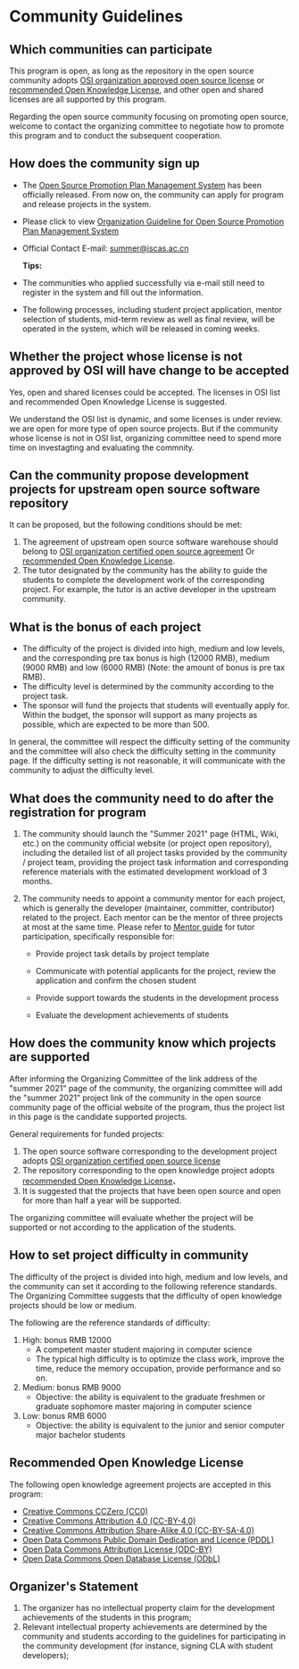 # Community Guidelines

## Which communities can participate

This program is open, as long as the repository in the open source community adopts [OSI organization approved open source license](https://opensource.org/licenses) or [recommended Open Knowledge License](#_10), and other open and shared licenses are all supported by this program.

Regarding the open source community focusing on promoting open source, welcome to contact the organizing committee to negotiate how to promote this program and to conduct the subsequent cooperation.

## How does the community sign up

- The [Open Source Promotion Plan Management System](https://portal.summer-ospp.ac.cn/summer/login) has been officially released. From now on, the community can apply for program and release projects in the system.

- Please click to view  [Organization Guideline for Open Source Promotion Plan Management System](./assets/Organization-Guideline-for-Open-Source-Promotion-Plan-Management-System.pdf)
  
- Official Contact E-mail: summer@iscas.ac.cn 

   **Tips:**
  
- The communities who applied successfully via e-mail still need to register in the system and fill out the information. 
 
- The following processes, including student project application, mentor selection of students, mid-term review as well as final review, will be operated in the system, which will be released in coming weeks. 

## Whether the project whose license is not approved by OSI will have change to be accepted

Yes, open and shared licenses could be accepted. The licenses in OSI list and recommended Open Knowledge License is suggested.

We understand the OSI list is dynamic, and some licenses is under review. we are open for more type of open source projects. But if the community whose license is not in OSI list, organizing committee need to spend more time on investagting and evaluating the commnity.

## Can the community propose development projects for upstream open source software repository

It can be proposed, but the following conditions should be met:

1. The agreement of upstream open source software warehouse should belong to [OSI organization certified open source agreement](https://opensource.org/licenses) Or  [recommended Open Knowledge License](#_10).
2. The tutor designated by the community has the ability to guide the students to complete the development work of the corresponding project. For example, the tutor is an active developer in the upstream community.

## What is the bonus of each project

- The difficulty of the project is divided into high, medium and low levels, and the corresponding pre tax bonus is high (12000 RMB), medium (9000 RMB) and low (6000 RMB) (Note: the amount of bonus is pre tax RMB).
- The difficulty level is determined by the community according to the project task.
- The sponsor will fund the projects that students will eventually apply for. Within the budget, the sponsor will support as many projects as possible, which are expected to be more than 500.

In general, the committee will respect the difficulty setting of the community and the committee will also check the difficulty setting in the community page. If the difficulty setting is not reasonable, it will communicate with the community to adjust the difficulty level.

## What does the community need to do after the registration for program

1. The community should launch the "Summer 2021" page (HTML, Wiki, etc.) on the community official website (or project open repository), including the detailed list of all project tasks provided by the community / project team, providing the project task information and corresponding reference materials with the estimated development workload of 3 months.

2. The community needs to appoint a community mentor for each project, which is generally the developer (maintainer, committer, contributor) related to the project. Each mentor can be the mentor of three projects at most at the same time. Please refer to [Mentor guide](mentor.md) for tutor participation, specifically responsible for:

    - Provide project task details by project template
   
    - Communicate with potential applicants for the project, review the application and confirm the chosen student
   
    - Provide support towards the students in the development process
   
    - Evaluate the development achievements of students


## How does the community know which projects are supported

After informing the Organizing Committee of the link address of the "summer 2021" page of the community, the organizing committee will add the "summer 2021" project link of the community in the open source community page of the official website of the program, thus the project list in this page is the candidate supported projects.

General requirements for funded projects:

1. The open source software corresponding to the development project adopts [OSI organization certified open source license](https://opensource.org/licenses)
2. The repository corresponding to the open knowledge project adopts [recommended Open Knowledge License](community.md#_10)、
3. It is suggested that the projects that have been open source and open for more than half a year will be supported.

The organizing committee will evaluate whether the project will be supported or not according to the application of the students.

## How to set project difficulty in community

The difficulty of the project is divided into high, medium and low levels, and the community can set it according to the following reference standards. The Organizing Committee suggests that the difficulty of open knowledge projects should be low or medium.

The following are the reference standards of difficulty:

1. High: bonus RMB 12000
    - A competent master student majoring in computer science
    - The typical high difficulty is to optimize the class work, improve the time, reduce the memory occupation, provide performance and so on.
2. Medium: bonus RMB 9000
    - Objective: the ability is equivalent to the graduate freshmen or graduate sophomore master majoring in computer science
3. Low: bonus RMB 6000
    - Objective: the ability is equivalent to the junior and senior computer major bachelor students

## Recommended Open Knowledge License

The following open knowledge agreement projects are accepted in this program:

- [Creative Commons CCZero (CC0)](https://creativecommons.org/publicdomain/zero/1.0/)
- [Creative Commons Attribution 4.0 (CC-BY-4.0)](https://creativecommons.org/licenses/by/4.0/)
- [Creative Commons Attribution Share-Alike 4.0 (CC-BY-SA-4.0)](https://creativecommons.org/licenses/by-sa/4.0/)
- [Open Data Commons Public Domain Dedication and Licence (PDDL)](https://opendatacommons.org/licenses/pddl/)
- [Open Data Commons Attribution License (ODC-BY)](https://opendatacommons.org/licenses/by/)
- [Open Data Commons Open Database License (ODbL)](https://opendatacommons.org/licenses/odbl/1-0/)

## Organizer's Statement

1. The organizer has no intellectual property claim for the development achievements of the students in this program;
2. Relevant intellectual property achievements are determined by the community and students according to the guidelines for participating in the community development (for instance, signing CLA with student developers);
